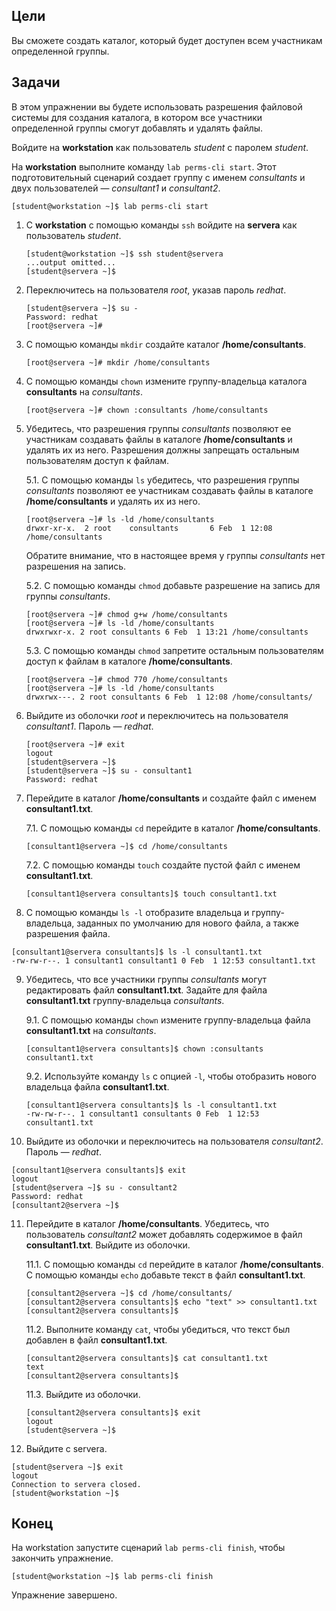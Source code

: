 ## Цели

Вы сможете создать каталог, который будет доступен всем участникам определенной группы.

## Задачи

В этом упражнении вы будете использовать разрешения файловой системы для создания каталога, в котором все участники определенной группы смогут добавлять и удалять файлы.

Войдите на **workstation** как пользователь *student* с паролем *student*.

На **workstation** выполните команду `lab perms-cli start`. Этот подготовительный сценарий создает группу с именем *consultants* и двух пользователей ― *consultant1* и *consultant2*.

```
[student@workstation ~]$ lab perms-cli start
```

1.	С **workstation** с помощью команды `ssh` войдите на **servera** как пользователь *student*.

    ```
    [student@workstation ~]$ ssh student@servera
    ...output omitted...
    [student@servera ~]$ 
    ```

2.	Переключитесь на пользователя *root*, указав пароль *redhat*.

    ```
    [student@servera ~]$ su -
    Password: redhat
    [root@servera ~]# 
    ```

3.	С помощью команды `mkdir` создайте каталог **/home/consultants**.

    ```
    [root@servera ~]# mkdir /home/consultants
    ```

4.	С помощью команды `chown` измените группу-владельца каталога **consultants** на *consultants*.

    ```
    [root@servera ~]# chown :consultants /home/consultants
    ```

5.	Убедитесь, что разрешения группы *consultants* позволяют ее участникам создавать файлы в каталоге **/home/consultants** и удалять их из него. Разрешения должны запрещать остальным пользователям доступ к файлам.

    5.1.	С помощью команды `ls` убедитесь, что разрешения группы *consultants* позволяют ее участникам создавать файлы в каталоге **/home/consultants** и удалять их из него.

    ```
    [root@servera ~]# ls -ld /home/consultants
    drwxr-xr-x.  2 root    consultants       6 Feb  1 12:08 /home/consultants
    ```

    Обратите внимание, что в настоящее время у группы *consultants* нет разрешения на запись.

    5.2.	С помощью команды `chmod` добавьте разрешение на запись для группы *consultants*.

    ```
    [root@servera ~]# chmod g+w /home/consultants
    [root@servera ~]# ls -ld /home/consultants
    drwxrwxr-x. 2 root consultants 6 Feb  1 13:21 /home/consultants 
    ```

    5.3.	С помощью команды `chmod` запретите остальным пользователям доступ к файлам в каталоге **/home/consultants**.

    ```
    [root@servera ~]# chmod 770 /home/consultants
    [root@servera ~]# ls -ld /home/consultants
    drwxrwx---. 2 root consultants 6 Feb  1 12:08 /home/consultants/
    ```

6.	Выйдите из оболочки *root* и переключитесь на пользователя *consultant1*. Пароль — *redhat*.

    ```
    [root@servera ~]# exit
    logout
    [student@servera ~]$ 
    [student@servera ~]$ su - consultant1
    Password: redhat
    ```

7.	Перейдите в каталог **/home/consultants** и создайте файл с именем **consultant1.txt**.

    7.1.	С помощью команды `cd` перейдите в каталог **/home/consultants**.

    ```
    [consultant1@servera ~]$ cd /home/consultants
    ```

    7.2.	С помощью команды `touch` создайте пустой файл с именем **consultant1.txt**.

    ```
    [consultant1@servera consultants]$ touch consultant1.txt
    ```

8.	С помощью команды `ls -l` отобразите владельца и группу-владельца, заданных по умолчанию для нового файла, а также разрешения файла.

```
[consultant1@servera consultants]$ ls -l consultant1.txt
-rw-rw-r--. 1 consultant1 consultant1 0 Feb  1 12:53 consultant1.txt
```

9.	Убедитесь, что все участники группы *consultants* могут редактировать файл **consultant1.txt**. Задайте для файла **consultant1.txt** группу-владельца *consultants*.

    9.1.	С помощью команды `chown` измените группу-владельца файла **consultant1.txt** на *consultants*.

    ```
    [consultant1@servera consultants]$ chown :consultants consultant1.txt
    ```

    9.2.	Используйте команду `ls` с опцией `-l`, чтобы отобразить нового владельца файла **consultant1.txt**.

    ```
    [consultant1@servera consultants]$ ls -l consultant1.txt
    -rw-rw-r--. 1 consultant1 consultants 0 Feb  1 12:53 consultant1.txt
    ```

10.	Выйдите из оболочки и переключитесь на пользователя *consultant2*. Пароль — *redhat*.

```
[consultant1@servera consultants]$ exit
logout
[student@servera ~]$ su - consultant2
Password: redhat
[consultant2@servera ~]$ 
```

11.	Перейдите в каталог **/home/consultants**. Убедитесь, что пользователь *consultant2* может добавлять содержимое в файл **consultant1.txt**. Выйдите из оболочки.

    11.1.	С помощью команды `cd` перейдите в каталог **/home/consultants**. С помощью команды `echo` добавьте текст в файл **consultant1.txt**.

    ```
    [consultant2@servera ~]$ cd /home/consultants/
    [consultant2@servera consultants]$ echo "text" >> consultant1.txt
    [consultant2@servera consultants]$ 
    ```

    11.2.	Выполните команду `cat`, чтобы убедиться, что текст был добавлен в файл **consultant1.txt**.

    ```
    [consultant2@servera consultants]$ cat consultant1.txt
    text
    [consultant2@servera consultants]$ 
    ```

    11.3.	Выйдите из оболочки.

    ```
    [consultant2@servera consultants]$ exit
    logout
    [student@servera ~]$ 
    ```

12.	Выйдите с servera.

```
[student@servera ~]$ exit
logout
Connection to servera closed.
[student@workstation ~]$ 
```

## Конец

На workstation запустите сценарий `lab perms-cli finish`, чтобы закончить упражнение.

```
[student@workstation ~]$ lab perms-cli finish
```

Упражнение завершено.
